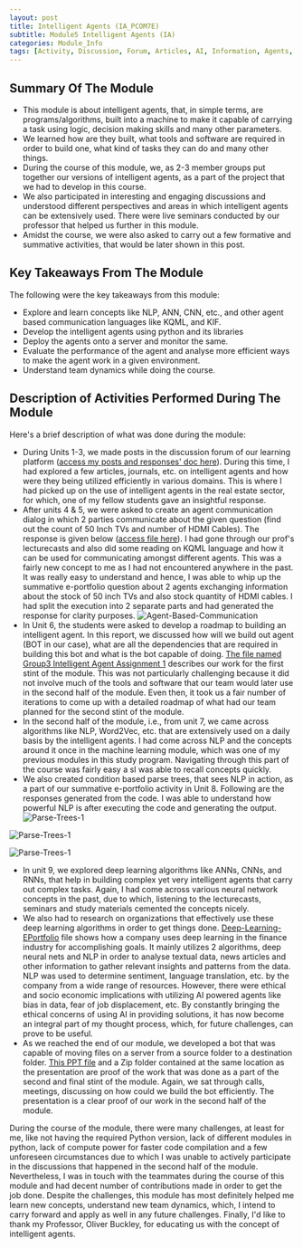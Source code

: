 ```yaml
---
layout: post
title: Intelligent Agents (IA_PCOM7E) 
subtitle: Module5 Intelligent Agents (IA)
categories: Module_Info
tags: [Activity, Discussion, Forum, Articles, AI, Information, Agents, Python, Code, Bots, NeuralNets, ANN, DNN, RNN, NLP]
---
```


## Summary Of The Module
- This module is about intelligent agents, that, in simple terms, are programs/algorithms, built into a machine to make it capable of carrying a task using logic, decision making skills and many other parameters.
- We learned how are they built, what tools and software are required in order to build one, what kind of tasks they can do and many other things.
- During the course of this module, we, as 2-3 member groups put together our versions of intelligent agents, as a part of the project that we had to develop in this course.
- We also participated in interesting and engaging discussions and understood different perspectives and areas in which intelligent agents can be extensively used. There were live seminars conducted by our professor that helped us further in this module.
- Amidst the course, we were also asked to carry out a few formative and summative activities, that would be later shown in this post.

## Key Takeaways From The Module
The following were the key takeaways from this module:
- Explore and learn concepts like NLP, ANN, CNN, etc., and other agent based communication languages like KQML, and KIF.
- Develop the intelligent agents using python and its libraries
- Deploy the agents onto a server and monitor the same.
- Evaluate the performance of the agent and analyse more efficient ways to make the agent work in a given environment.
- Understand team dynamics while doing the course.

## Description of Activities Performed During The Module
Here's a brief description of what was done during the module:
- During Units 1-3, we made posts in the discussion forum of our learning platform ([access my posts and responses' doc here](https://github.com/Bharadwaj-GLN/Uni-Essex-Module-Files/tree/main/Intelligent-Agents)). During this time, I had explored a few articles, journals, etc. on intelligent agents and how were they being utilized efficiently in various domains. This is where I had picked up on the use of intelligent agents in the real estate sector, for which, one of my fellow students gave an insightful response.
- After units 4 & 5, we were asked to create an agent communication dialog in which 2 parties communicate about the given question (find out the count of 50 Inch TVs and number of HDMI Cables). The response is given below ([access file here](https://github.com/Bharadwaj-GLN/Uni-Essex-Module-Files/tree/main/Intelligent-Agents)). I had gone through our prof's lecturecasts and also did some reading on KQML language and how it can be used for communicating amongst different agents. This was a fairly new concept to me as I had not encountered anywhere in the past. It was really easy to understand and hence, I was able to whip up the summative e-portfolio question about 2 agents exchanging information about the stock of 50 inch TVs and also stock quantity of HDMI cables. I had split the execution into 2 separate parts and had generated the response for clarity purposes.
![Agent-Based-Communication](/assets/images/banners/Agent-Dialog.png) <br>
- In Unit 6, the students were asked to develop a roadmap to building an intelligent agent. In this report, we discussed how will we build out agent (BOT in our case), what are all the dependencies that are required in building this bot and what is the bot capable of doing. [The file named Group3 Intelligent Agent Assignment 1](https://github.com/Bharadwaj-GLN/Uni-Essex-Module-Files/tree/main/Intelligent-Agents) describes our work for the first stint of the module. This was not particularly challenging because it did not involve much of the tools and software that our team would later use in the second half of the module. Even then, it took us a fair number of iterations to come up with a detailed roadmap of what had our team planned for the second stint of the module. 
- In the second half of the module, i.e., from unit 7, we came across algorithms like NLP, Word2Vec, etc. that are extensively used on a daily basis by the intelligent agents. I had come across NLP and the concepts around it once in the machine learning module, which was one of my previous modules in this study program. Navigating through this part of the course was fairly easy a sI was able to recall concepts quickly.
- We also created condition based parse trees, that sees NLP in action, as a part of our summative e-portfolio activity in Unit 8. Following are the responses generated from the code. I was able to understand how powerful NLP is after executing the code and generating the output.
![Parse-Trees-1](/assets/images/banners/PT-1.png) <br>

![Parse-Trees-1](/assets/images/banners/PT-2.png) <br>

![Parse-Trees-1](/assets/images/banners/PT-3.png) <br>

- In unit 9, we explored deep learning algorithms like ANNs, CNNs, and RNNs, that help in building complex yet very intelligent agents that carry out complex tasks. Again, I had come across various neural network concepts in the past, due to which, listening to the lecturecasts, seminars and study materials cemented the concepts nicely. 
- We also had to research on organizations that effectively use these deep learning algorithms in order to get things done. [Deep-Learning-EPortfolio](https://github.com/Bharadwaj-GLN/Uni-Essex-Module-Files/tree/main/Intelligent-Agents) file shows how a company uses deep learning in the finance industry for accomplishing goals. It mainly utilizes 2 algorithms, deep neural nets and NLP in order to analyse textual data, news articles and other information to gather relevant insights and patterns from the data. NLP was used to determine sentiment, language translation, etc. by the company from a wide range of resources. However, there were ethical and socio economic implications with utilizing AI powered agents like bias in data, fear of job displacement, etc. By constantly bringing the ethical concerns of using AI in providing solutions, it has now become an integral part of my thought process, which, for future challenges, can prove to be useful. 
- As we reached the end of our module, we developed a bot that was capable of moving files on a server from a source folder to a destination folder. [This PPT file](https://github.com/Bharadwaj-GLN/Uni-Essex-Module-Files/tree/main/Intelligent-Agents) and a Zip folder contained at the same location as the presentation are proof of the work that was done as a part of the second and final stint of the module. Again, we sat through calls, meetings, discussing on how could we build the bot efficiently. The presentation is a clear proof of our work in the second half of the module.

During the course of the module, there were many challenges, at least for me, like not having the required Python version, lack of different modules in python, lack of compute power for faster code compilation and a few unforeseen circumstances due to which I was unable to actively participate in the discussions that happened in the second half of the module. Nevertheless, I was in touch with the teammates during the course of this module and had decent number of contributions made in order to get the job done. Despite the challenges, this module has most definitely helped me learn new concepts, understand new team dynamics, which, I intend to carry forward and apply as well in any future challenges. Finally, I'd like to thank my Professor, Oliver Buckley, for educating us with the concept of intelligent agents.
